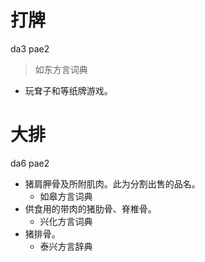 # 打牌
da3 pae2
> 如东方言词典
- 玩耷子和等纸牌游戏。







# 大排
da6 pae2
+ 猪肩胛骨及所附肌肉。此为分割出售的品名。
  * 如皋方言词典
+ 供食用的带肉的猪肋骨、脊椎骨。
  * 兴化方言词典
+ 猪排骨。
  * 泰兴方言辞典

